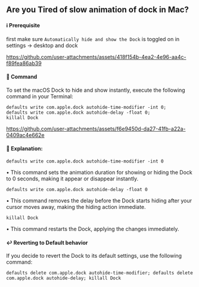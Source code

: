 ## Are you Tired of slow animation of dock in Mac?

#### ℹ️ Prerequisite
first make sure `Automatically hide and show the Dock` is toggled on in <br>settings -> desktop and dock 



https://github.com/user-attachments/assets/418f154b-4ea2-4e96-aa4c-f89fea86ab39


#### 🤖 Command
To set the macOS Dock to hide and show instantly, execute the following command in your Terminal:
```
defaults write com.apple.dock autohide-time-modifier -int 0;
defaults write com.apple.dock autohide-delay -float 0;
killall Dock
```


https://github.com/user-attachments/assets/f6e9450d-da27-41fb-a22a-0409ac4e662e

#### 📄 Explanation:

`defaults write com.apple.dock autohide-time-modifier -int 0`

• This command sets the animation duration for showing or hiding the Dock to 0 seconds, making it appear or disappear instantly.

`defaults write com.apple.dock autohide-delay -float 0`

• This command removes the delay before the Dock starts hiding after your cursor moves away, making the hiding action immediate.

`killall Dock`

• This command restarts the Dock, applying the changes immediately.



#### ↩️ Reverting to Default behavior
If you decide to revert the Dock to its default settings, use the following command:
```
defaults delete com.apple.dock autohide-time-modifier; defaults delete com.apple.dock autohide-delay; killall Dock
```






